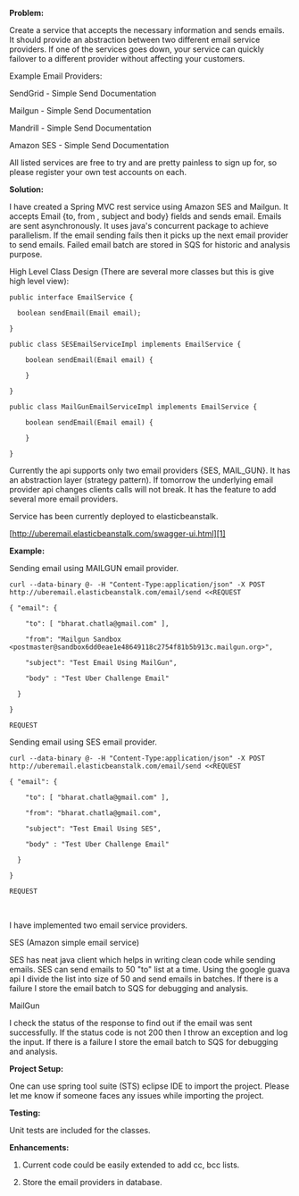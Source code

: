 **Problem:**

Create a service that accepts the necessary information and sends emails. It
should provide an abstraction between two different email service providers. If
one of the services goes down, your service can quickly failover to a different
provider without affecting your customers.

Example Email Providers:

SendGrid - Simple Send Documentation

Mailgun - Simple Send Documentation

Mandrill - Simple Send Documentation

Amazon SES - Simple Send Documentation

All listed services are free to try and are pretty painless to sign up for, so
please register your own test accounts on each.

**Solution:**

I have created a Spring MVC rest service using Amazon SES and Mailgun. It
accepts Email {to, from , subject and body} fields and sends email. Emails are
sent asynchronously. It uses java's concurrent package to achieve parallelism.
If the email sending fails then it picks up the next email provider to send
emails. Failed email batch are stored in SQS for historic and analysis purpose.

High Level Class Design (There are several more classes but this is give high
level view):

~~~~~~~~~~~~~~~~~~~~~~~~~~~~~~~~~~~~~~~~~~~~~~~~~~~~~~~~~~~~~~~~~~~~~~~~~~~~~~~~
public interface EmailService {
~~~~~~~~~~~~~~~~~~~~~~~~~~~~~~~~~~~~~~~~~~~~~~~~~~~~~~~~~~~~~~~~~~~~~~~~~~~~~~~~

~~~~~~~~~~~~~~~~~~~~~~~~~~~~~~~~~~~~~~~~~~~~~~~~~~~~~~~~~~~~~~~~~~~~~~~~~~~~~~~~
  boolean sendEmail(Email email);
~~~~~~~~~~~~~~~~~~~~~~~~~~~~~~~~~~~~~~~~~~~~~~~~~~~~~~~~~~~~~~~~~~~~~~~~~~~~~~~~

~~~~~~~~~~~~~~~~~~~~~~~~~~~~~~~~~~~~~~~~~~~~~~~~~~~~~~~~~~~~~~~~~~~~~~~~~~~~~~~~
}
~~~~~~~~~~~~~~~~~~~~~~~~~~~~~~~~~~~~~~~~~~~~~~~~~~~~~~~~~~~~~~~~~~~~~~~~~~~~~~~~

~~~~~~~~~~~~~~~~~~~~~~~~~~~~~~~~~~~~~~~~~~~~~~~~~~~~~~~~~~~~~~~~~~~~~~~~~~~~~~~~
public class SESEmailServiceImpl implements EmailService {
~~~~~~~~~~~~~~~~~~~~~~~~~~~~~~~~~~~~~~~~~~~~~~~~~~~~~~~~~~~~~~~~~~~~~~~~~~~~~~~~

~~~~~~~~~~~~~~~~~~~~~~~~~~~~~~~~~~~~~~~~~~~~~~~~~~~~~~~~~~~~~~~~~~~~~~~~~~~~~~~~
	boolean sendEmail(Email email) {
~~~~~~~~~~~~~~~~~~~~~~~~~~~~~~~~~~~~~~~~~~~~~~~~~~~~~~~~~~~~~~~~~~~~~~~~~~~~~~~~

~~~~~~~~~~~~~~~~~~~~~~~~~~~~~~~~~~~~~~~~~~~~~~~~~~~~~~~~~~~~~~~~~~~~~~~~~~~~~~~~
	}
~~~~~~~~~~~~~~~~~~~~~~~~~~~~~~~~~~~~~~~~~~~~~~~~~~~~~~~~~~~~~~~~~~~~~~~~~~~~~~~~

~~~~~~~~~~~~~~~~~~~~~~~~~~~~~~~~~~~~~~~~~~~~~~~~~~~~~~~~~~~~~~~~~~~~~~~~~~~~~~~~
}
~~~~~~~~~~~~~~~~~~~~~~~~~~~~~~~~~~~~~~~~~~~~~~~~~~~~~~~~~~~~~~~~~~~~~~~~~~~~~~~~

~~~~~~~~~~~~~~~~~~~~~~~~~~~~~~~~~~~~~~~~~~~~~~~~~~~~~~~~~~~~~~~~~~~~~~~~~~~~~~~~
public class MailGunEmailServiceImpl implements EmailService {
~~~~~~~~~~~~~~~~~~~~~~~~~~~~~~~~~~~~~~~~~~~~~~~~~~~~~~~~~~~~~~~~~~~~~~~~~~~~~~~~

~~~~~~~~~~~~~~~~~~~~~~~~~~~~~~~~~~~~~~~~~~~~~~~~~~~~~~~~~~~~~~~~~~~~~~~~~~~~~~~~
	boolean sendEmail(Email email) {	
~~~~~~~~~~~~~~~~~~~~~~~~~~~~~~~~~~~~~~~~~~~~~~~~~~~~~~~~~~~~~~~~~~~~~~~~~~~~~~~~

~~~~~~~~~~~~~~~~~~~~~~~~~~~~~~~~~~~~~~~~~~~~~~~~~~~~~~~~~~~~~~~~~~~~~~~~~~~~~~~~
	}
~~~~~~~~~~~~~~~~~~~~~~~~~~~~~~~~~~~~~~~~~~~~~~~~~~~~~~~~~~~~~~~~~~~~~~~~~~~~~~~~

~~~~~~~~~~~~~~~~~~~~~~~~~~~~~~~~~~~~~~~~~~~~~~~~~~~~~~~~~~~~~~~~~~~~~~~~~~~~~~~~
}
~~~~~~~~~~~~~~~~~~~~~~~~~~~~~~~~~~~~~~~~~~~~~~~~~~~~~~~~~~~~~~~~~~~~~~~~~~~~~~~~

Currently the api supports only two email providers {SES, MAIL\_GUN}. It has an
abstraction layer (strategy pattern). If tomorrow the underlying email provider
api changes clients calls will not break. It has the feature to add several more
email providers.

Service has been currently deployed to elasticbeanstalk.

[http://uberemail.elasticbeanstalk.com/swagger-ui.html][1]

[1]: <http://uberemail.elasticbeanstalk.com/swagger-ui.html>

**Example:**

Sending email using MAILGUN email provider.

`curl --data-binary @- -H "Content-Type:application/json" -X POST
http://uberemail.elasticbeanstalk.com/email/send <<REQUEST`

`{ "email": {`

`    "to": [ "bharat.chatla@gmail.com" ],`

`    "from": "Mailgun Sandbox
<postmaster@sandbox6dd0eae1e48649118c2754f81b5b913c.mailgun.org>",`

`    "subject": "Test Email Using MailGun",`

`    "body" : "Test Uber Challenge Email"`

`  }`

`}`

`REQUEST`

Sending email using SES email provider.

`curl --data-binary @- -H "Content-Type:application/json" -X POST
http://uberemail.elasticbeanstalk.com/email/send <<REQUEST`

`{ "email": {`

`    "to": [ "bharat.chatla@gmail.com" ],`

`    "from": "bharat.chatla@gmail.com",`

`    "subject": "Test Email Using SES",`

`    "body" : "Test Uber Challenge Email"`

`  }`

`}`

`REQUEST`

 

I have implemented two email service providers.

SES (Amazon simple email service)

SES has neat java client which helps in writing clean code while sending emails.
SES can send emails to 50 "to" list at a time. Using the google guava api I
divide the list into size of 50 and send emails in batches. If there is a
failure I store the email batch to SQS for debugging and analysis.

MailGun

I check the status of the response to find out if the email was sent
successfully. If the status code is not 200 then I throw an exception and log
the input. If there is a failure I store the email batch to SQS for debugging
and analysis.

**Project Setup:**

One can use spring tool suite (STS) eclipse IDE to import the project. Please
let me know if someone faces any issues while importing the project.

**Testing:**

Unit tests are included for the classes.

**Enhancements:**

1.	Current code could be easily extended to add cc, bcc lists.

2.	Store the email providers in database.
